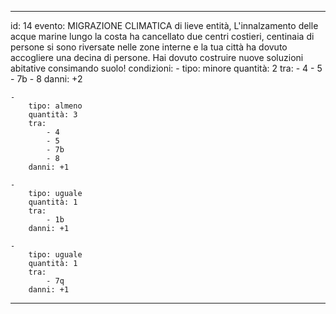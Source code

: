 ---

id: 14
evento: MIGRAZIONE CLIMATICA di lieve entità, L'innalzamento delle acque marine lungo la costa ha cancellato due centri costieri, centinaia di persone si sono riversate nelle zone interne e la tua città ha dovuto accogliere una decina di persone. Hai dovuto costruire nuove soluzioni abitative consimando suolo!
condizioni: 
    - 
        tipo: minore
        quantità: 2
        tra: 
            - 4
            - 5
            - 7b
            - 8
        danni: +2
    
    - 
        tipo: almeno
        quantità: 3
        tra: 
            - 4
            - 5
            - 7b
            - 8
        danni: +1
    
    - 
        tipo: uguale
        quantità: 1
        tra: 
            - 1b
        danni: +1
    
    - 
        tipo: uguale
        quantità: 1
        tra: 
            - 7q
        danni: +1

---